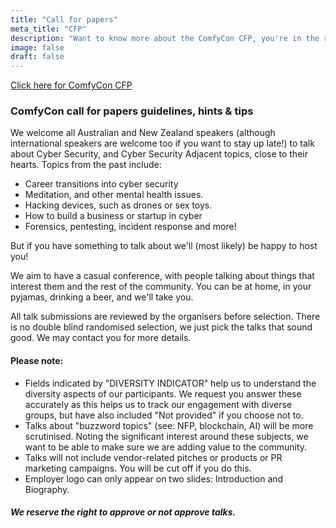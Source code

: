 ```yaml
---
title: "Call for papers"
meta_title: "CFP"
description: "Want to know more about the ComfyCon CFP, you're in the right place."
image: false
draft: false
---
```

[Click here for ComfyCon CFP](https://forms.gle/3xzCMWzMrPWTzqeC9)

### ComfyCon call for papers guidelines, hints & tips

We welcome all Australian and New Zealand speakers (although international speakers are welcome too if you want to stay up late!) to talk about Cyber Security, and Cyber Security Adjacent topics, close to their hearts. Topics from the past include:

- Career transitions into cyber security
- Meditation, and other mental health issues.
- Hacking devices, such as drones or sex toys.
- How to build a business or startup in cyber
- Forensics, pentesting, incident response and more!

But if you have something to talk about we'll (most likely) be happy to host you!

We aim to have a casual conference, with people talking about things that interest them and the rest of the community. You can be at home, in your pyjamas, drinking a beer, and we'll take you.

All talk submissions are reviewed by the organisers before selection. There is no double blind randomised selection, we just pick the talks that sound good. We may contact you for more details.

#### Please note:

- Fields indicated by "DIVERSITY INDICATOR" help us to understand the diversity aspects of our participants. We request you answer these accurately as this helps us to track our engagement with diverse groups, but have also included "Not provided" if you choose not to.
- Talks about "buzzword topics" (see: NFP, blockchain, AI) will be more scrutinised. Noting the significant interest around these subjects, we want to be able to make sure we are adding value to the community.
- Talks will not include vendor-related pitches or products or PR marketing campaigns. You will be cut off if you do this.
- Employer logo can only appear on two slides: Introduction and Biography.

##### We reserve the right to approve or not approve talks.
